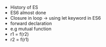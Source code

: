 
- History of ES <!-- .element: class="fragment"-->
- ES6 almost done <!-- .element: class="fragment"-->
- Closure in loop -> using let keyword in ES6<!-- .element: class="fragment"-->
- forward declaration <!-- .element: class="fragment"-->
- e.g mutual function<!-- .element: class="fragment"-->
- r1 = f(r2)<!-- .element: class="fragment"-->
- r2 = f(r1)<!-- .element: class="fragment"-->